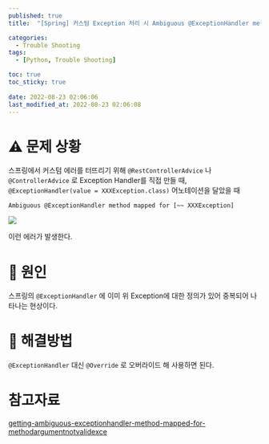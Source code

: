 ```yaml
---
published: true
title:  "[Spring] 커스텀 Exception 처리 시 Ambiguous @ExceptionHandler method mapped for"

categories:
  - Trouble Shooting
tags:
  - [Python, Trouble Shooting]

toc: true
toc_sticky: true
 
date: 2022-08-23 02:06:06
last_modified_at: 2022-08-23 02:06:08
---
```


# ⚠️ 문제 상황

스프링에서 커스텀 에러를 터뜨리기 위해 `@RestControllerAdvice` 나 `@ControllerAdvice` 로 Exception Handler를 직접 만들 때, `@ExceptionHandler(value = XXXException.class)` 어노테이션을 달았을 때

```
Ambiguous @ExceptionHandler method mapped for [~~ XXXException]
```

![](https://drive.google.com/uc?export=view&id=1rCWWFOv32_XP6gfepwfNeUc_XPmDQRYI)

이런 에러가 발생한다.


# 🔎 원인

스프링의 `@ExceptionHandler` 에 이미 위 Exception에 대한 정의가 있어 중복되어 나타나는 현상이다.

# 🔮 해결방법

`@ExceptionHandler` 대신 `@Override` 로 오버라이드 해 사용하면 된다.

# 참고자료

[getting-ambiguous-exceptionhandler-method-mapped-for-methodargumentnotvalidexce](https://stackoverflow.com/questions/51991992/getting-ambiguous-exceptionhandler-method-mapped-for-methodargumentnotvalidexce)


<br>